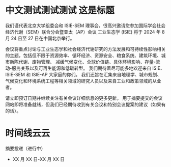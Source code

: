 # 中文测试测试测试 这是标题

我们谨代表北京大学组委会和 ISIE-SEM 理事会，很高兴邀请您参加国际学会社会经济代谢（SEM）联合分会暨亚太（AP）会议 工业生态学 (ISIE) 将于 2024 年 8 月 24 日至 27 日在中国北京举行。

会议将重点讨论与工业生态学和社会经济代谢研究的方法发展和可持续性影响相关的主题，包括但不限于资源效率、循环经济、资源安全、粮食系统、建筑环境、城市新陈代谢、废物管理、 减缓气候变化、全球价值链、具体环境影响、存量-流动-服务关系以及可再生能源和低碳转型。 我们期待着尽可能多地欢迎来自 ISIE、ISIE-SEM 和 ISIE-AP 大家庭的你们。 我们还旨在汇集来自地理学、城市规划、气候变化和环境系统工程等相关领域的研究人员以及来自工业和政策领域的从业者。

请立即预订日期并继续关注有关会议详细信息的更多更新。 用于摘要提交的会议网站即将准备就绪，但我们已经期待收到有关会议和特别会议提案的建议（如果有的话）。

# 时间线云云

摘要投递（进行中）

- XX 月 XX 日-XX 月 XX 日
